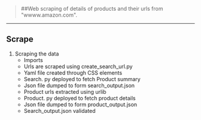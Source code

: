 > ##Web scraping of details of products and their urls from "wwww.amazon.com".
---

## Scrape
<!--  OL -->
1. Scraping the data
    * Imports
    * Urls are scraped using create_search_url.py
    * Yaml file created through CSS elements
    * Search. py deployed to fetch Product summary
    * Json file dumped to form search_output.json
    * Product urls extracted using urlib
    * Product. py deployed to fetch product details
    * Json file dumped to form product_output.json
    * Search_output.json validated
